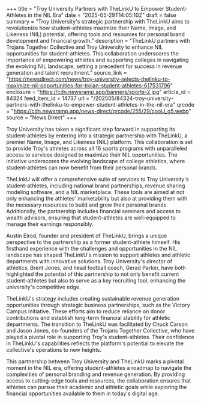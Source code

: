 +++
title = "Troy University Partners with TheLinkU to Empower Student-Athletes in the NIL Era"
date = "2025-05-29T14:05:10Z"
draft = false
summary = "Troy University's strategic partnership with TheLinkU aims to revolutionize how student-athletes maximize their Name, Image, and Likeness (NIL) potential, offering tools and resources for personal brand development and financial growth."
description = "TheLinkU partners with Trojans Together Collective and Troy University to enhance NIL opportunities for student-athletes. This collaboration underscores the importance of empowering athletes and supporting colleges in navigating the evolving NIL landscape, setting a precedent for success in revenue generation and talent recruitment."
source_link = "https://newsdirect.com/news/troy-university-selects-thelinku-to-maximize-nil-opportunities-for-trojan-student-athletes-617531796"
enclosure = "https://cdn.newsramp.app/banners/sports-2.jpg"
article_id = 84324
feed_item_id = 14737
url = "/202505/84324-troy-university-partners-with-thelinku-to-empower-student-athletes-in-the-nil-era"
qrcode = "https://cdn.newsramp.app/news-direct/qrcode/255/29/coolJ_g5.webp"
source = "News Direct"
+++

<p>Troy University has taken a significant step forward in supporting its student-athletes by entering into a strategic partnership with TheLinkU, a premier Name, Image, and Likeness (NIL) platform. This collaboration is set to provide Troy's athletes across all 16 sports programs with unparalleled access to services designed to maximize their NIL opportunities. The initiative underscores the evolving landscape of college athletics, where student-athletes can now benefit from their personal brands.</p><p>TheLinkU will offer a comprehensive suite of services to Troy University's student-athletes, including national brand partnerships, revenue sharing modeling software, and a NIL marketplace. These tools are aimed at not only enhancing the athletes' marketability but also at providing them with the necessary resources to build and grow their personal brands. Additionally, the partnership includes financial seminars and access to wealth advisors, ensuring that student-athletes are well-equipped to manage their earnings responsibly.</p><p>Austin Elrod, founder and president of TheLinkU, brings a unique perspective to the partnership as a former student-athlete himself. His firsthand experience with the challenges and opportunities in the NIL landscape has shaped TheLinkU's mission to support athletes and athletic departments with innovative solutions. Troy University's director of athletics, Brent Jones, and head football coach, Gerad Parker, have both highlighted the potential of this partnership to not only benefit current student-athletes but also to serve as a key recruiting tool, enhancing the university's competitive edge.</p><p>TheLinkU's strategy includes creating sustainable revenue generation opportunities through strategic business partnerships, such as the Victory Campus initiative. These efforts aim to reduce reliance on donor contributions and establish long-term financial stability for athletic departments. The transition to TheLinkU was facilitated by Chuck Carson and Jason Jones, co-founders of the Trojans Together Collective, who have played a pivotal role in supporting Troy's student-athletes. Their confidence in TheLinkU's capabilities reflects the platform's potential to elevate the collective's operations to new heights.</p><p>This partnership between Troy University and TheLinkU marks a pivotal moment in the NIL era, offering student-athletes a roadmap to navigate the complexities of personal branding and revenue generation. By providing access to cutting-edge tools and resources, the collaboration ensures that athletes can pursue their academic and athletic goals while exploring the financial opportunities available to them in today's digital age.</p>
